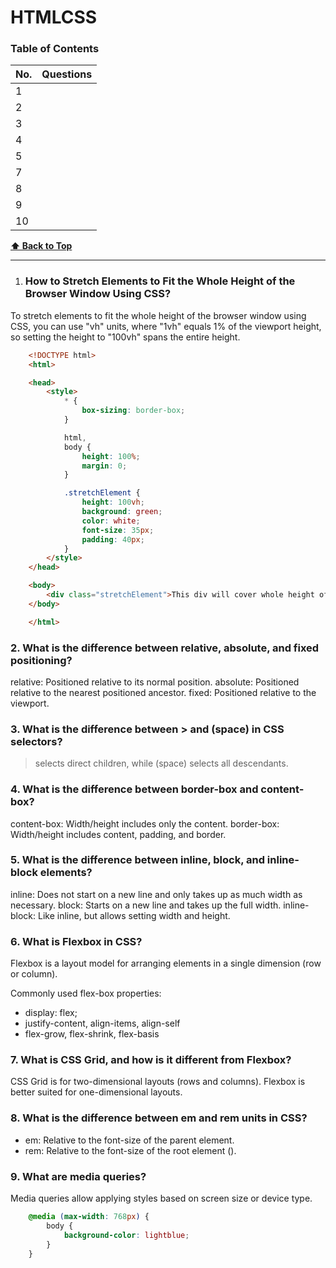 # HTMLCSS

### Table of Contents

| No. | Questions                                                                                       |
| --- | ------------------------------------------------------------------------------------------------| 
| 1 | [](#)                                                                                             |
| 2 | [](#)                                                                                             |
| 3 | [](#)                                                                                             |
| 4 | [](#)                                                                                             |
| 5 | [](#)                                                                                             |
| 7 | [](#)                                                                                             |
| 8 | [](#)                                                                                             |
| 9 | [](#)                                                                                             |
| 10 | [](#)                                                                                            |




**[⬆ Back to Top](#table-of-contents)**

----------------------------------------------------------------------------------------------------------------------
1. ### How to Stretch Elements to Fit the Whole Height of the Browser Window Using CSS?
To stretch elements to fit the whole height of the browser window using CSS, you can use "vh" units, where "1vh" equals 1% of the viewport height, so setting the height to "100vh" spans the entire height.

```html
    <!DOCTYPE html>
    <html>

    <head>
        <style>
            * {
                box-sizing: border-box;
            }

            html,
            body {
                height: 100%;
                margin: 0;
            }

            .stretchElement {
                height: 100vh;
                background: green;
                color: white;
                font-size: 35px;
                padding: 40px;
            }
        </style>
    </head>

    <body>
        <div class="stretchElement">This div will cover whole height of the window.</div>
    </body>

    </html>
```


### 2. What is the difference between relative, absolute, and fixed positioning?

relative: Positioned relative to its normal position.
absolute: Positioned relative to the nearest positioned ancestor.
fixed: Positioned relative to the viewport.


### 3. What is the difference between > and (space) in CSS selectors?

> selects direct children, while (space) selects all descendants.


### 4. What is the difference between border-box and content-box?

content-box: Width/height includes only the content.
border-box: Width/height includes content, padding, and border.


### 5. What is the difference between inline, block, and inline-block elements?

inline: Does not start on a new line and only takes up as much width as necessary.
block: Starts on a new line and takes up the full width.
inline-block: Like inline, but allows setting width and height.

### 6. What is Flexbox in CSS?

Flexbox is a layout model for arranging elements in a single dimension (row or column).

Commonly used flex-box properties:
* display: flex;
* justify-content, align-items, align-self
* flex-grow, flex-shrink, flex-basis

### 7. What is CSS Grid, and how is it different from Flexbox?

CSS Grid is for two-dimensional layouts (rows and columns). Flexbox is better suited for one-dimensional layouts.

### 8. What is the difference between em and rem units in CSS?

* em: Relative to the font-size of the parent element.
* rem: Relative to the font-size of the root element (<html>).


### 9. What are media queries?

Media queries allow applying styles based on screen size or device type.
```css
    @media (max-width: 768px) {
        body {
            background-color: lightblue;
        }
    }
```